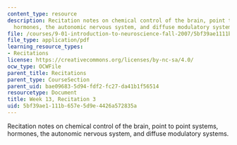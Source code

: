 ```yaml
---
content_type: resource
description: Recitation notes on chemical control of the brain, point to point systems,
  hormones, the autonomic nervous system, and diffuse modulatory systems.
file: /courses/9-01-introduction-to-neuroscience-fall-2007/5bf39ae1111b657e5d9e4426a572835a_wk13_hand112807.pdf
file_type: application/pdf
learning_resource_types:
- Recitations
license: https://creativecommons.org/licenses/by-nc-sa/4.0/
ocw_type: OCWFile
parent_title: Recitations
parent_type: CourseSection
parent_uid: bae09683-5d94-fdf2-fc27-da41b1f56514
resourcetype: Document
title: Week 13, Recitation 3
uid: 5bf39ae1-111b-657e-5d9e-4426a572835a
---
```

Recitation notes on chemical control of the brain, point to point systems, hormones, the autonomic nervous system, and diffuse modulatory systems.
